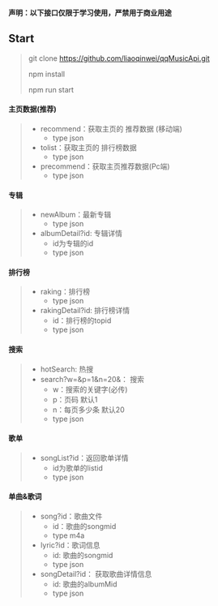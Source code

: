 **声明：以下接口仅限于学习使用，严禁用于商业用途**
## Start
> git clone https://github.com/liaoqinwei/qqMusicApi.git
>
> npm install 
>
> npm run start


#### 主页数据(推荐)

> + recommend：获取主页的  推荐数据 (移动端)
>   + type json
> + tolist：获取主页的  排行榜数据
>   + type json
> + precommend：获取主页推荐数据(Pc端)
>   + type json

#### 专辑

> + newAlbum：最新专辑
>   + type json
> + albumDetail?id: 专辑详情  
>   + id为专辑的id
>   + type json

#### 排行榜

> + raking：排行榜
>   + type json
> + rakingDetail?id: 排行榜详情  
>   +  id：排行榜的topid
>   + type json

#### 搜索

> + hotSearch: 热搜
> + search?w=&p=1&n=20&： 搜索   
>   + w：搜索的关键字(必传)
>   + p：页码 默认1  
>   + n：每页多少条 默认20
>   + type json

#### 歌单

> + songList?id：返回歌单详情  
>   + id为歌单的listid
>   + type json

#### 单曲&歌词

> + song?id：歌曲文件	
>   + id：歌曲的songmid    	
>   + type m4a
> + lyric?id：歌词信息
>   + id: 歌曲的songmid
>   + type json
> + songDetail?id： 获取歌曲详情信息
>   + id: 歌曲的albumMid 
>   + type json